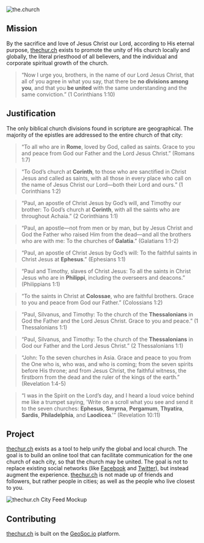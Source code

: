 ![the.church](https://thechur.ch/bundles/churchteaser/images/logo2.png)

## Mission
By the sacrifice and love of Jesus Christ our Lord, according to His eternal
purpose, [thechur.ch](https://thechur.ch) exists to promote the unity of His
church locally and globally, the literal priesthood of all believers, and the
individual and corporate spiritual growth of the church.

> “Now I urge you, brothers, in the name of our Lord Jesus Christ, that all of
  you agree in what you say, that there be **no divisions among you**, and that
  you **be united** with the same understanding and the same conviction.”
  (1 Corinthians 1:10)

## Justification
The only biblical church divisions found in scripture are geographical. The
majority of the epistles are addressed to the entire church of that city:

> “To all who are in **Rome**, loved by God, called as saints. Grace to you and
  peace from God our Father and the Lord Jesus Christ.” (Romans 1:7)

> “To God’s church at **Corinth**, to those who are sanctified in Christ Jesus
  and called as saints, with all those in every place who call on the name of
  Jesus Christ our Lord—both their Lord and ours.” (1 Corinthians 1:2)

> “Paul, an apostle of Christ Jesus by God’s will, and Timothy our brother: To
  God’s church at **Corinth**, with all the saints who are throughout Achaia.”
  (2 Corinthians 1:1)

> “Paul, an apostle—not from men or by man, but by Jesus Christ and God the
  Father who raised Him from the dead—and all the brothers who are with me: To
  the churches of **Galatia**.” (Galatians 1:1-2)

> “Paul, an apostle of Christ Jesus by God’s will: To the faithful saints in
  Christ Jesus at **Ephesus**.” (Ephesians 1:1)

> “Paul and Timothy, slaves of Christ Jesus: To all the saints in Christ Jesus
  who are in **Philippi**, including the overseers and deacons.” (Philippians 1:1)

> “To the saints in Christ at **Colossae**, who are faithful brothers. Grace to
  you and peace from God our Father.” (Colossians 1:2)

> “Paul, Silvanus, and Timothy: To the church of the **Thessalonians** in God
  the Father and the Lord Jesus Christ. Grace to you and peace.”
  (1 Thessalonians 1:1)

> “Paul, Silvanus, and Timothy: To the church of the **Thessalonians** in God
  our Father and the Lord Jesus Christ.” (2 Thessalonians 1:1)

> “John: To the seven churches in Asia. Grace and peace to you from the One who
  is, who was, and who is coming; from the seven spirits before His throne; and
  from Jesus Christ, the faithful witness, the firstborn from the dead and the
  ruler of the kings of the earth.” (Revelation 1:4-5)

> “I was in the Spirit on the Lord’s day, and I heard a loud voice behind me
  like a trumpet saying, 'Write on a scroll what you see and send it to the
  seven churches: **Ephesus**, **Smyrna**, **Pergamum**, **Thyatira**,
  **Sardis**, **Philadelphia**, and **Laodicea**.'” (Revelation 10:11)

## Project
[thechur.ch](https://thechur.ch) exists as a tool to help unify the global and
local church. The goal is to build an online tool that can facilitate
communication for the one church of each city, so that the church may be united.
The goal is not to replace existing social networks (like
[Facebook](https://www.facebook.com) and [Twitter](https://twitter.com)), but
instead augment the experience. [thechur.ch](https://thechur.ch) is not made up
of friends and followers, but rather people in cities; as well as the people who
live closest to you.

![thechur.ch City Feed Mockup](https://docs.google.com/uc?id=0By6fCOSDOhkvT3RDWGdjdUpUZjg)

## Contributing
[thechur.ch](https://thechur.ch) is built on the
[GeoSoc.io](https://github.com/geosocio) platform.
